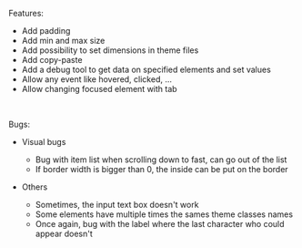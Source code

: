 Features:
- Add padding
- Add min and max size
- Add possibility to set dimensions in theme files
- Add copy-paste
- Add a debug tool to get data on specified elements and set values
- Allow any event like hovered, clicked, ...
- Allow changing focused element with tab

<br>

Bugs:
- Visual bugs
  - Bug with item list when scrolling down to fast, can go out of the list
  - If border width is bigger than 0, the inside can be put on the border

- Others
  - Sometimes, the input text box doesn't work
  - Some elements have multiple times the sames theme classes names
  - Once again, bug with the label where the last character who could appear doesn't

